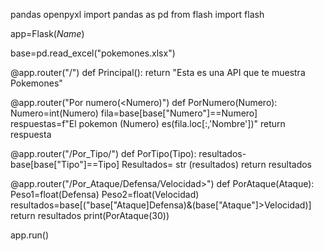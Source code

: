 pandas
openpyxl
import pandas as pd
from flash import flash

app=Flask(_Name_)

base=pd.read_excel("pokemones.xlsx")

@app.router("/")
def Principal():
  return "Esta es una API que te muestra Pokemones"

@app.router("Por numero(<Numero)")
def PorNumero(Numero):
  Numero=int(Numero)
  fila=base[base["Numero"]==Numero]
  respuestas=f"El pokemon (Numero) es(fila.loc[:,'Nombre'])"
  return respuesta

@app.router("/Por_Tipo/<Tipo>")
def PorTipo(Tipo):
  resultados-base[base["Tipo"]==Tipo]
  Resultados= str (resultados)
  return resultados 

@app.router("/Por_Ataque/Defensa/Velocidad>")
def PorAtaque(Ataque):
  Peso1=float(Defensa)
  Peso2=float(Velocidad) 
  resultados=base[("base["Ataque]Defensa)&(base["Ataque"]>Velocidad)]
  return resultados
print(PorAtaque(30))

app.run()
